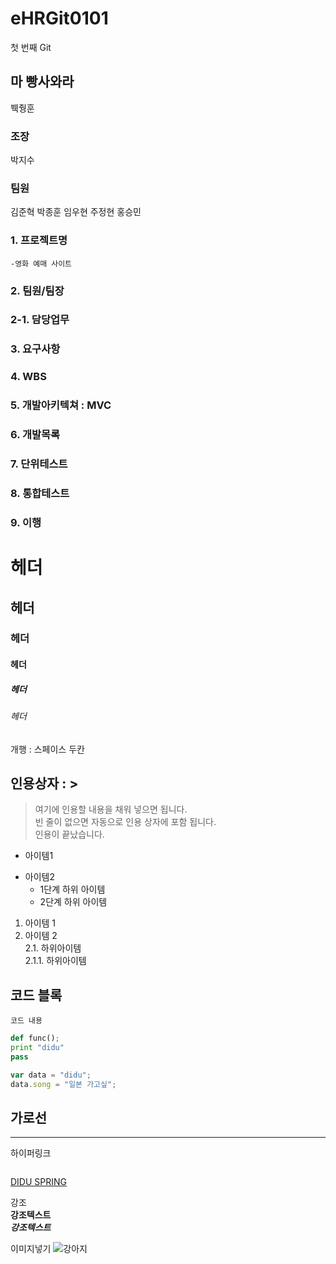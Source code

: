 # eHRGit0101
첫 번째 Git

## 마 빵사와라
붹줭훈

### 조장
박지수

### 팀원 
김준혁
박종훈
임우현
주정현
홍승민

### 1. 프로젝트명
    -영화 예매 사이트  

### 2. 팀원/팀장

### 2-1. 담당업무

### 3. 요구사항

### 4. WBS

### 5. 개발아키텍쳐 : MVC

### 6. 개발목록

### 7. 단위테스트

### 8. 통합테스트

### 9. 이행

# 헤더
## 헤더
### 헤더
#### 헤더
##### 헤더
###### 헤더

개행 : 스페이스 두칸

## 인용상자 : >
> 여기에 인용할 내용을 채워 넣으면 됩니다.  
빈 줄이 없으면 자동으로 인용 상자에 포함 됩니다.  
인용이 끝났습니다.

- 아이템1
+ 아이템2
  - 1단계 하위 아이템
  + 2단계 하위 아이템
  
1. 아이템 1  
2. 아이템 2  
  2.1. 하위아이템  
    2.1.1. 하위아이템  

## 코드 블록
``` 프로그래밍 언어이름
코드 내용
```

```python
def func();
print "didu"
pass
```

```javascript
var data = "didu";
data.song = "일본 가고싶";
```

가로선
---
***


하이퍼링크  
```[링크텍스트](URL "설명")  
```
[DIDU SPRING](https://www.naver.com/ "네이버")  

강조  
__강조텍스트__  
___강조텍스트___  


이미지넣기
![강아지](https://media1.tenor.com/images/7999e75e5910c6b9c992677791708d6f/tenor.gif?itemid=10158558 "이미지설명") 
